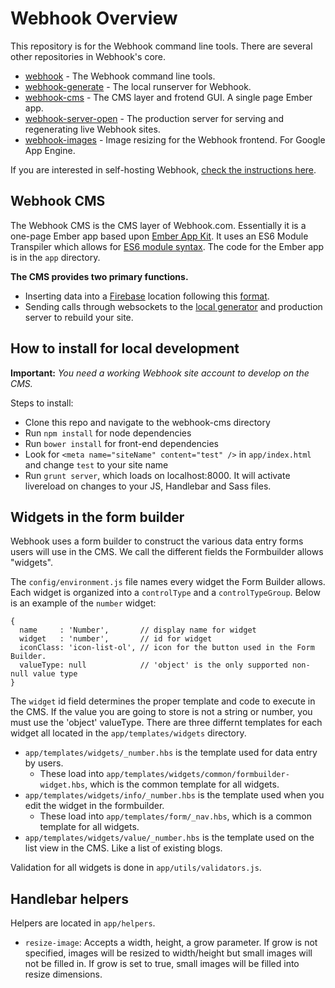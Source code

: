 # Webhook Overview

This repository is for the Webhook command line tools. There are several other repositories in Webhook's core.

* [webhook](https://github.com/webhook/webhook) - The Webhook command line tools.
* [webhook-generate](https://github.com/webhook/webhook-generate) - The local runserver for Webhook.
* [webhook-cms](https://github.com/webhook/webhook-cms) - The CMS layer and frotend GUI. A single page Ember app.
* [webhook-server-open](https://github.com/webhook/webhook-server-open) - The production server for serving and regenerating live Webhook sites.
* [webhook-images](https://github.com/webhook/webhook-images) - Image resizing for the Webhook frontend. For Google App Engine.

If you are interested in self-hosting Webhook, [check the instructions here](http://www.webhook.com/docs/self-host-webhook/).

## Webhook CMS

The Webhook CMS is the CMS layer of Webhook.com. Essentially it is a one-page Ember app based upon [Ember App Kit][1]. It uses an ES6 Module Transpiler which allows for [ES6 module syntax][2]. The code for the Ember app is in the `app` directory.

**The CMS provides two primary functions.**

* Inserting data into a [Firebase][3] location following this [format][4].
* Sending calls through websockets to the [local generator][5] and production server to rebuild your site.

## How to install for local development

**Important:** *You need a working Webhook site account to develop on the CMS.*

Steps to install:

* Clone this repo and navigate to the webhook-cms directory
* Run `npm install` for node dependencies
* Run `bower install` for front-end dependencies
* Look for `<meta name="siteName" content="test" />` in `app/index.html` and change `test` to your site name
* Run `grunt server`, which loads on localhost:8000. It will activate livereload on changes to your JS, Handlebar and Sass files.

## Widgets in the form builder

Webhook uses a form builder to construct the various data entry forms users will use in the CMS. We call the different fields the Formbuilder allows "widgets".

The `config/environment.js` file names every widget the Form Builder allows. Each widget is organized into a `controlType` and a `controlTypeGroup`. Below is an example of the `number` widget:

```
{
  name     : 'Number',       // display name for widget
  widget   : 'number',       // id for widget
  iconClass: 'icon-list-ol', // icon for the button used in the Form Builder.
  valueType: null            // 'object' is the only supported non-null value type
}
```

The `widget` id field determines the proper template and code to execute in the CMS. If the value you are going to store is not a string or number, you must use the 'object' valueType. There are three differnt templates for each widget all located in the `app/templates/widgets` directory.

* `app/templates/widgets/_number.hbs` is the template used for data entry by users.
  * These load into `app/templates/widgets/common/formbuilder-widget.hbs`, which is the common template for all widgets.
* `app/templates/widgets/info/_number.hbs` is the template used when you edit the widget in the formbuilder.
  * These load into `app/templates/form/_nav.hbs`, which is a common template for all widgets.
* `app/templates/widgets/value/_number.hbs` is the template used on the list view in the CMS. Like a list of existing blogs.

Validation for all widgets is done in `app/utils/validators.js`.

## Handlebar helpers

Helpers are located in `app/helpers`.

* `resize-image`: Accepts a width, height, a grow parameter. If grow is not specified, images will be resized to width/height but small images will not be filled in. If grow is set to true, small images will be filled into resize dimensions.

[1]: https://github.com/stefanpenner/ember-app-kit
[2]: http://wiki.ecmascript.org/doku.php?id=harmony:modules#quick_examples
[3]: http://www.firebase.com
[4]: http://www.webhook.com/docs/importing-custom-data/
[5]: https://github.com/webhook/webhook-generate
